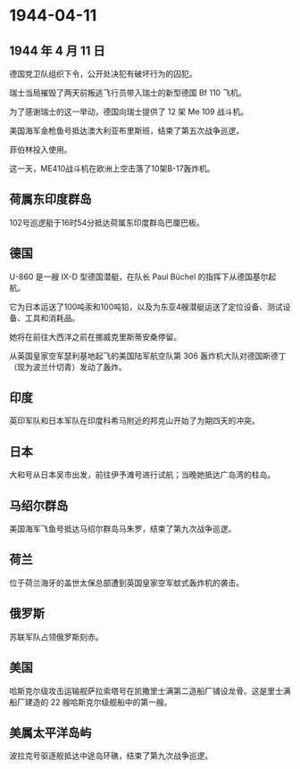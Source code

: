 # 1944-04-11

## 1944 年 4 月 11 日

德国党卫队组织下令，公开处决犯有破坏行为的囚犯。

瑞士当局摧毁了两天前叛逃飞行员带入瑞士的新型德国 Bf 110 飞机。

为了感谢瑞士的这一举动，德国向瑞士提供了 12 架 Me 109 战斗机。

美国海军金枪鱼号抵达澳大利亚布里斯班，结束了第五次战争巡逻。

菲伯林投入使用。

这一天，ME410战斗机在欧洲上空击落了10架B-17轰炸机。

## 荷属东印度群岛

102号巡逻艇于16时54分抵达荷属东印度群岛巴厘巴板。

## 德国

U-860 是一艘 IX-D 型德国潜艇，在队长 Paul Büchel
的指挥下从德国基尔起航。

它为日本运送了100吨汞和100吨铅，以及为东亚4艘潜艇运送了定位设备、测试设备、工具和消耗品。

她将在前往大西洋之前在挪威克里斯蒂安桑停留。

从英国皇家空军瑟利基地起飞的美国陆军航空队第 306
轰炸机大队对德国斯德丁（现为波兰什切青）发动了轰炸。

## 印度

英印军队和日本军队在印度科希马附近的邦克山开始了为期四天的冲突。

## 日本

大和号从日本吴市出发，前往伊予滩号进行试航；当晚她抵达广岛湾的柱岛。

## 马绍尔群岛

美国海军飞鱼号抵达马绍尔群岛马朱罗，结束了第九次战争巡逻。

## 荷兰

位于荷兰海牙的盖世太保总部遭到英国皇家空军蚊式轰炸机的袭击。

## 俄罗斯

苏联军队占领俄罗斯刻赤。

## 美国

哈斯克尔级攻击运输舰萨拉索塔号在凯撒里士满第二造船厂铺设龙骨。这是里士满船厂建造的
22 艘哈斯克尔级舰船中的第一艘。

## 美属太平洋岛屿

波拉克号驱逐舰抵达中途岛环礁，结束了第九次战争巡逻。

